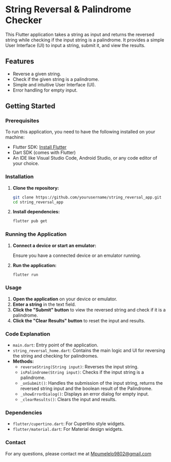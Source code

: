 # String Reversal & Palindrome Checker

This Flutter application takes a string as input and returns the reversed string while checking if the input string is a palindrome. It provides a simple User Interface (UI) to input a string, submit it, and view the results.

## Features

- Reverse a given string.
- Check if the given string is a palindrome.
- Simple and intuitive User Interface (UI).
- Error handling for empty input.

## Getting Started

### Prerequisites

To run this application, you need to have the following installed on your machine:

- Flutter SDK: [Install Flutter](https://flutter.dev/docs/get-started/install)
- Dart SDK (comes with Flutter)
- An IDE like Visual Studio Code, Android Studio, or any code editor of your choice.

### Installation

1. **Clone the repository:**

    ```bash
    git clone https://github.com/yourusername/string_reversal_app.git
    cd string_reversal_app
    ```

2. **Install dependencies:**

    ```bash
    flutter pub get
    ```

### Running the Application

1. **Connect a device or start an emulator:**

    Ensure you have a connected device or an emulator running.

2. **Run the application:**

    ```bash
    flutter run
    ```

### Usage

1. **Open the application** on your device or emulator.
2. **Enter a string** in the text field.
3. **Click the "Submit" button** to view the reversed string and check if it is a palindrome.
4. **Click the "Clear Results" button** to reset the input and results.

### Code Explanation

- `main.dart`: Entry point of the application.
- `string_reversal_home.dart`: Contains the main logic and UI for reversing the string and checking for palindromes.
- **Methods:**
  - `reverseString(String input)`: Reverses the input string.
  - `isPalindrome(String input)`: Checks if the input string is a palindrome.
  - `_onSubmit()`: Handles the submission of the input string, returns the reversed string input and the boolean result of the Palindrome.
  - `_showErrorDialog()`: Displays an error dialog for empty input.
  - `_clearResults()`: Clears the input and results.

### Dependencies

- `flutter/cupertino.dart`: For Cupertino style widgets.
- `flutter/material.dart`: For Material design widgets.

### Contact

For any questions, please contact me at Mpumelelo9802@gmail.com
